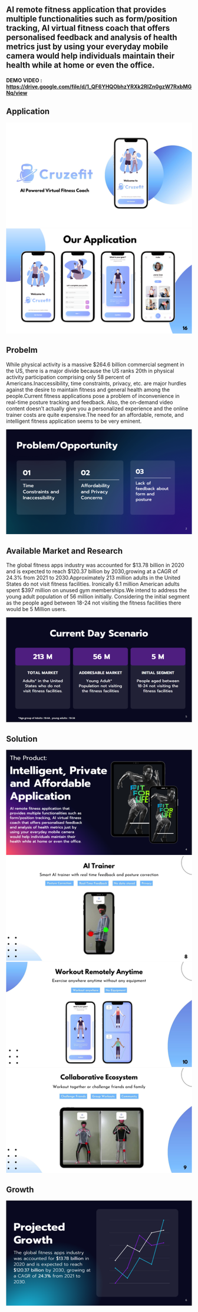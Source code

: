  

## AI remote fitness application that provides multiple functionalities such as form/position tracking, AI virtual fitness coach that offers personalised feedback and analysis of health metrics just by using your everyday mobile camera would help individuals maintain their health while at home or even the office.

#### DEMO VIDEO : https://drive.google.com/file/d/1_QF6YHQObhzYRXk2RlZn0gzW7RxbMGNq/view
## Application

 <img src="snaps/1.jpg">

 <img src="snaps/Copy of Cruzefit Final.png">
 


## Probelm
 
While physical activity is a massive $264.6 billion commercial segment in the US, there is a major divide because the US ranks 20th in physical activity participation comprising only 58 percent of Americans.Inaccessibility, time constraints, privacy, etc. are major hurdles against the desire to maintain fitness and general health among the people.Current fitness applications pose a problem of inconvenience in real-time posture tracking and feedback. Also, the on-demand video content doesn’t actually give you a personalized experience and the online trainer costs are quite expensive.The need for an affordable, remote, and intelligent fitness application seems to be very  eminent.
 
 <img src="snaps/155 (3).png">



## Available Market and Research 

The global fitness apps industry was accounted for $13.78 billion in 2020 and is expected to reach $120.37 billion by 2030,growing at a CAGR of 24.3% from 2021 to 2030.Approximately 213 million adults in the United States do not visit fitness facilities. Ironically 6.1 million American adults spent $397 million on unused gym memberships.We intend to address the young adult population of 56 million initially. Considering the initial segment as the people aged between 18-24 not visiting the fitness facilities there would be 5 Million users.

<img src="snaps/155 (1).png">


## Solution

<img src="snaps/155 (5).png">

<img src="snaps/9.jpg">

<img src="snaps/10.jpg">

<img src="snaps/11.jpg">

## Growth
<img src="snaps/155 (6).png">

 
